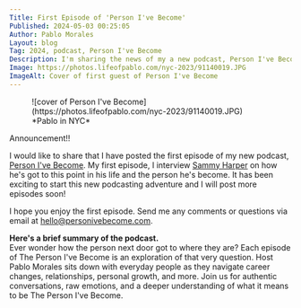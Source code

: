 ```yaml
---
Title: First Episode of 'Person I've Become'
Published: 2024-05-03 00:25:05
Author: Pablo Morales
Layout: blog
Tag: 2024, podcast, Person I've Become
Description: I'm sharing the news of my a new podcast, Person I've Become
Image: https://photos.lifeofpablo.com/nyc-2023/91140019.JPG
ImageAlt: Cover of first guest of Person I've Become
---
```

<figure markdown="1">
![cover of Person I've Become](https://photos.lifeofpablo.com/nyc-2023/91140019.JPG)
*Pablo in NYC*
</figure>

Announcement!!

I would like to share that I have posted the first episode of my new podcast, [Person I've Become](https://personivebecome.com/). My first episode, I interview [Sammy Harper](https://www.sammyharper.com/) on how he's got to this point in his life and the person he's become. It has been exciting to start this new podcasting adventure and I will post more episodes soon! 

I hope you enjoy the first episode. Send me any comments or questions via email at hello@personivebecome.com.

**Here's a brief summary of the podcast.**  
Ever wonder how the person next door got to where they are? Each episode of The Person I've Become is an exploration of that very question. Host Pablo Morales sits down with everyday people as they navigate career changes, relationships, personal growth, and more. Join us for authentic conversations, raw emotions, and a deeper understanding of what it means to be The Person I've Become.



